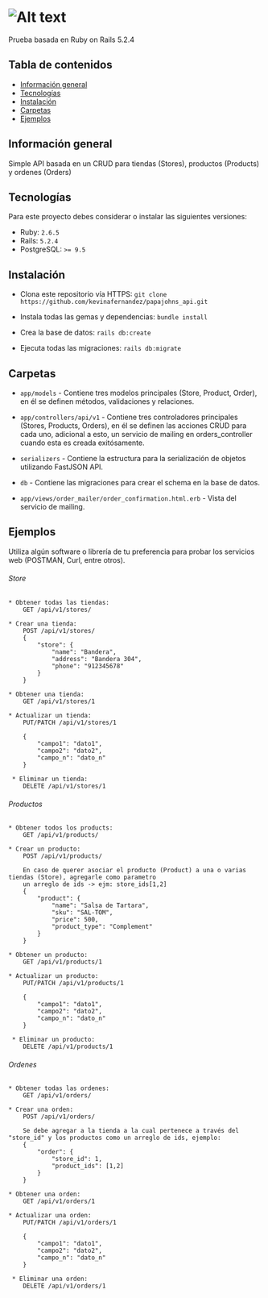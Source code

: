 # ![Alt text](https://2f9k4p3rs05u3rzzgj24k7c0-wpengine.netdna-ssl.com/wp-content/uploads/Papa_Johns_Pizza.png "Papa Johns Test")

Prueba basada en Ruby on Rails 5.2.4

## Tabla de contenidos
* [Información general](#información-general)
* [Tecnologías](#tecnologías)
* [Instalación](#instalación) 
* [Carpetas](#carpetas)
* [Ejemplos](#ejemplos)

## Información general
Simple API basada en un CRUD para tiendas (Stores), productos (Products) y ordenes (Orders)

## Tecnologías
Para este proyecto debes considerar o instalar las siguientes versiones:
  * Ruby: `2.6.5`
  * Rails: `5.2.4`
  * PostgreSQL: `>= 9.5`

## Instalación
* Clona este repositorio vía HTTPS: `git clone https://github.com/kevinafernandez/papajohns_api.git`

* Instala todas las gemas y dependencias: `bundle install`

* Crea la base de datos: `rails db:create`

* Ejecuta todas las migraciones: `rails db:migrate`


## Carpetas

* `app/models` - Contiene tres modelos principales (Store, Product, Order), en él se definen métodos, validaciones y relaciones.

* `app/controllers/api/v1` - Contiene tres controladores principales (Stores, Products, Orders), en él se definen las acciones CRUD para cada uno, adicional a esto, un servicio de mailing en orders_controller cuando esta es creada exitósamente.

* `serializers` - Contiene la estructura para la serialización de objetos utilizando FastJSON API.

* `db` - Contiene las migraciones para crear el schema en la base de datos.

* `app/views/order_mailer/order_confirmation.html.erb` - Vista del servicio de mailing.

## Ejemplos

Utiliza algún software o librería de tu preferencia para probar los servicios web (POSTMAN, Curl, entre otros).

###### Store
```
* Obtener todas las tiendas:
    GET /api/v1/stores/

* Crear una tienda:
    POST /api/v1/stores/
	{
		"store": {
			"name": "Bandera",
			"address": "Bandera 304",
			"phone": "912345678"
		}
	}

* Obtener una tienda:    
    GET /api/v1/stores/1

* Actualizar un tienda:
    PUT/PATCH /api/v1/stores/1
		
	{
		"campo1": "dato1",
		"campo2": "dato2",
		"campo_n": "dato_n"
	}

 * Eliminar un tienda:
    DELETE /api/v1/stores/1
```

###### Productos
```
* Obtener todos los products:
    GET /api/v1/products/

* Crear un producto:
    POST /api/v1/products/

	En caso de querer asociar el producto (Product) a una o varias tiendas (Store), agregarle como parametro
	un arreglo de ids -> ejm: store_ids[1,2]
	{
		"product": {
			"name": "Salsa de Tartara",
			"sku": "SAL-TOM",
			"price": 500,
			"product_type": "Complement"
		}
	}

* Obtener un producto:    
    GET /api/v1/products/1

* Actualizar un producto:
    PUT/PATCH /api/v1/products/1

	{
		"campo1": "dato1",
		"campo2": "dato2",
		"campo_n": "dato_n"
	}

 * Eliminar un producto:
    DELETE /api/v1/products/1
```

###### Ordenes
```
* Obtener todas las ordenes:
    GET /api/v1/orders/

* Crear una orden:
    POST /api/v1/orders/

	Se debe agregar a la tienda a la cual pertenece a través del "store_id" y los productos como un arreglo de ids, ejemplo:
	{
		"order": {
			"store_id": 1,
			"product_ids": [1,2]
		}
	}

* Obtener una orden:    
    GET /api/v1/orders/1

* Actualizar una orden:
    PUT/PATCH /api/v1/orders/1

	{
		"campo1": "dato1",
		"campo2": "dato2",
		"campo_n": "dato_n"
	}

 * Eliminar una orden:
    DELETE /api/v1/orders/1
```